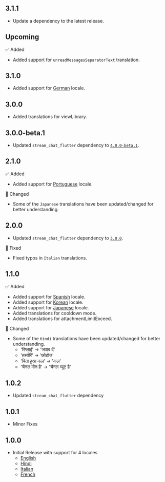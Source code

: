 ## 3.1.1

 - Update a dependency to the latest release.

## Upcoming

✅ Added

* Added support for `unreadMessagesSeparatorText` translation.

## 3.1.0

* Added support for [German](https://github.com/GetStream/stream-chat-flutter/blob/master/packages/stream_chat_localizations/lib/src/stream_chat_localizations_de.dart) locale.

## 3.0.0

* Added translations for viewLibrary.

## 3.0.0-beta.1

* Updated `stream_chat_flutter` dependency to [`4.0.0-beta.1`](https://pub.dev/packages/stream_chat_flutter/changelog).

## 2.1.0

✅ Added

* Added support for [Portuguese](https://github.com/GetStream/stream-chat-flutter/blob/master/packages/stream_chat_localizations/lib/src/stream_chat_localizations_pt.dart) locale.

🔄 Changed

* Some of the `Japanese` translations have been updated/changed for better understanding.

## 2.0.0

* Updated `stream_chat_flutter` dependency to [`3.0.0`](https://pub.dev/packages/stream_chat_flutter/changelog).

🐞 Fixed

* Fixed typos in `Italian` translations.

## 1.1.0

✅ Added

* Added support for [Spanish](https://github.com/GetStream/stream-chat-flutter/blob/master/packages/stream_chat_localizations/lib/src/stream_chat_localizations_es.dart) locale.
* Added support for [Korean](https://github.com/GetStream/stream-chat-flutter/blob/master/packages/stream_chat_localizations/lib/src/stream_chat_localizations_ko.dart) locale.
* Added support for [Japanese](https://github.com/GetStream/stream-chat-flutter/blob/master/packages/stream_chat_localizations/lib/src/stream_chat_localizations_ja.dart) locale.
* Added translations for cooldown mode.
* Added translations for attachmentLimitExceed.

🔄 Changed

* Some of the `Hindi` translations have been updated/changed for better understanding.
    - 'रिप्लाई' -> 'जवाब दें'
    - 'तस्वीरें' -> 'फ़ोटोज'
    - 'बिता हुआ कल' -> 'कल'
    - 'चैनल मौन है' -> 'चैनल म्यूट है'
    
## 1.0.2

* Updated `stream_chat_flutter` dependency

## 1.0.1

* Minor Fixes

## 1.0.0

* Initial Release with support for 4 locales
    - [English](https://github.com/GetStream/stream-chat-flutter/blob/master/packages/stream_chat_localizations/lib/src/stream_chat_localizations_en.dart)
    - [Hindi](https://github.com/GetStream/stream-chat-flutter/blob/master/packages/stream_chat_localizations/lib/src/stream_chat_localizations_hi.dart)
    - [Italian](https://github.com/GetStream/stream-chat-flutter/blob/master/packages/stream_chat_localizations/lib/src/stream_chat_localizations_it.dart)
    - [French](https://github.com/GetStream/stream-chat-flutter/blob/master/packages/stream_chat_localizations/lib/src/stream_chat_localizations_fr.dart)
